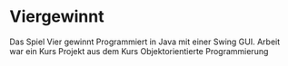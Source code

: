 # Viergewinnt

Das Spiel Vier gewinnt Programmiert in Java mit einer Swing GUI.
Arbeit war ein Kurs Projekt aus dem Kurs Objektorientierte Programmierung
